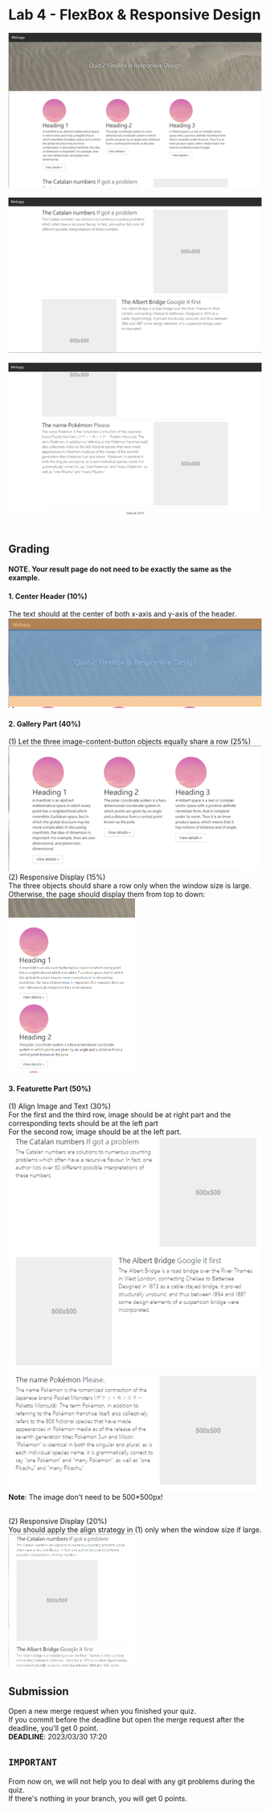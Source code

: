# Lab 4 - FlexBox & Responsive Design
![header](./readmeImgs/result_1.png)<br /><br />
![footer](./readmeImgs/result_2.png)<br /><br />
![footer](./readmeImgs/result_3.png)<br /><br />

## Grading

#### NOTE. Your result page do not need to be exactly the same as the example.

#### 1. Center Header (10%)<br />
  The text should at the center of both x-axis and y-axis of the header. <br />
![Center Header](./readmeImgs/prob0.png)<br />

#### 2. Gallery Part (40%)<br />
  (1) Let the three image-content-button objects equally share a row (25%)<br />
![Sharing a row](./readmeImgs/prob1_1.png)<br />
  (2) Responsive Display (15%)<br />
  The three objects should share a row only when the window size is large.<br />
  Otherwise, the page should display them from top to down: <br />
<img src="./readmeImgs/prob1_22.png" width="50%"><br />

#### 3. Featurette Part (50%)<br />
  (1) Align Image and Text (30%)<br />
  For the first and the third row, image should be at right part and the corresponding texts should be at the left part<br />
  For the second row, image should be at the left part.<br />
![Align Image and Text](./readmeImgs/prob2_1.png)<br />
<b>Note</b>: The image don't need to be 500*500px! <br /><br />

  (2) Responsive Display (20%)<br />
  You should apply the align strategy in (1) only when the window size if large.<br />
  <img src="./readmeImgs/prob2_2.png" width="50%"><br />

## Submission
Open a new merge request when you finished your quiz. <br />
If you commit before the deadline but open the merge request after the deadline, you'll get 0 point.<br />
**DEADLINE**: 2023/03/30 17:20

## `IMPORTANT`<br />
From now on, we will not help you to deal with any git problems during the quiz.<br />
If there's nothing in your branch, you will get 0 points.
